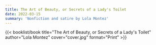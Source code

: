 ```yaml
---
title: The Art of Beauty, or Secrets of a Lady's Toilet
date: 2022-03-15
summary: 'Nonfiction and satire by Lola Montez'
---
```


{{< booklist/book
title="The Art of Beauty, or Secrets of a Lady's Toilet"
author="Lola Montez"
cover="cover.jpg"
format="Print" >}}
